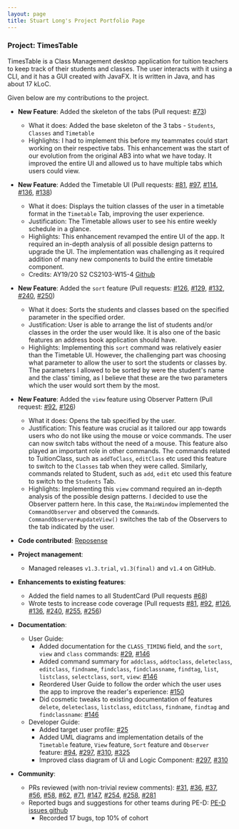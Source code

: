 ```yaml
---
layout: page
title: Stuart Long's Project Portfolio Page
---
```


### Project: TimesTable

TimesTable is a Class Management desktop application for tuition teachers to keep track of their students
and classes. The user interacts with it using a CLI, and it has a GUI created with JavaFX. It is written in Java,
and has about 17 kLoC.

Given below are my contributions to the project.

* **New Feature**: Added the skeleton of the tabs (Pull request: [\#73](https://github.com/AY2122S1-CS2103T-F11-1/tp/pull/73))
    * What it does: Added the base skeleton of the 3 tabs - `Students`, `Classes` and `Timetable`
    * Highlights: I had to implement this before my teammates could start working on their respective tabs. This enhancement was the start of our evolution from the original AB3 into what we have today. It improved the entire UI and allowed us to have multiple tabs which users could view.
    
* **New Feature**: Added the Timetable UI (Pull requests: [\#81](https://github.com/AY2122S1-CS2103T-F11-1/tp/pull/81), [\#97](https://github.com/AY2122S1-CS2103T-F11-1/tp/pull/97), [\#114](https://github.com/AY2122S1-CS2103T-F11-1/tp/pull/114), [\#136](https://github.com/AY2122S1-CS2103T-F11-1/tp/pull/136), [\#138](https://github.com/AY2122S1-CS2103T-F11-1/tp/pull/138))
    * What it does: Displays the tuition classes of the user in a timetable format in the `Timetable` Tab, improving the user experience.
    * Justification: The Timetable allows user to see his entire weekly schedule in a glance.
    * Highlights: This enhancement revamped the entire UI of the app. It required an in-depth analysis of all possible design patterns to upgrade the UI. The implementation was challenging as it required addition of many new components to build the entire timetable component.
    * Credits: AY19/20 S2 CS2103-W15-4 [Github](https://github.com/AY1920S2-CS2103-W15-4/main/tree/master/src/main/java/clzzz/helper/ui/calendar)
  
* **New Feature**: Added the `sort` feature (Pull requests: [\#126](https://github.com/AY2122S1-CS2103T-F11-1/tp/pull/126), [\#129](https://github.com/AY2122S1-CS2103T-F11-1/tp/pull/129), [\#132](https://github.com/AY2122S1-CS2103T-F11-1/tp/pull/132), [\#240](https://github.com/AY2122S1-CS2103T-F11-1/tp/pull/240), [\#250](https://github.com/AY2122S1-CS2103T-F11-1/tp/pull/250))
    * What it does: Sorts the students and classes based on the specified parameter in the specified order.
    * Justification: User is able to arrange the list of students and/or classes in the order the user would like. It is also one of the basic features an address book application should have.
    * Highlights: Implementing this `sort` command was relatively easier than the Timetable UI. However, the challenging part was choosing what parameter to allow the user to sort the students or classes by. The parameters I allowed to be sorted by were the student's name and the class' timing, as I believe that these are the two parameters which the user would sort them by the most.

* **New Feature**: Added the `view` feature using Observer Pattern (Pull request: [\#92](https://github.com/AY2122S1-CS2103T-F11-1/tp/pull/92), [\#126](https://github.com/AY2122S1-CS2103T-F11-1/tp/pull/126))
   * What it does: Opens the tab specified by the user.
   * Justification: This feature was crucial as it tailored our app towards users who do not like using the mouse or voice commands. The user can now switch tabs without the need of a mouse. This feature also played an important role in other commands. The commands related to TuitionClass, such as `addToClass`, `editClass` etc used this feature to switch to the `Classes` tab when they were called. Similarly, commands related to Student, such as `add`, `edit` etc used this feature to switch to the `Students` Tab.
   * Highlights: Implementing this `view` command required an in-depth analysis of the possible design patterns. I decided to use the Observer pattern here. In this case, the `MainWindow` implemented the `CommandObserver` and observed the `Command`s. `CommandObserver#updateView()` switches the tab of the Observers to the tab indicated by the user.
  
* **Code contributed**: [Reposense](https://nus-cs2103-ay2122s1.github.io/tp-dashboard/?search=&sort=groupTitle&sortWithin=title&timeframe=commit&mergegroup=&groupSelect=groupByRepos&breakdown=true&checkedFileTypes=docs~functional-code~test-code~other&since=2021-09-17&tabOpen=true&tabType=authorship&tabAuthor=s7u4rt99&tabRepo=AY2122S1-CS2103T-F11-1%2Ftp%5Bmaster%5D&authorshipIsMergeGroup=false&authorshipFileTypes=docs~functional-code~test-code&authorshipIsBinaryFileTypeChecked=false)

* **Project management**:
    * Managed releases `v1.3.trial`, `v1.3(final)` and `v1.4` on GitHub.

* **Enhancements to existing features**:
    * Added the field names to all StudentCard (Pull requests [\#68](https://github.com/AY2122S1-CS2103T-F11-1/tp/pull/68))
    * Wrote tests to increase code coverage (Pull requests [\#81](https://github.com/AY2122S1-CS2103T-F11-1/tp/pull/81), [\#92](https://github.com/AY2122S1-CS2103T-F11-1/tp/pull/92), [\#126](https://github.com/AY2122S1-CS2103T-F11-1/tp/pull/126), [\#136](https://github.com/AY2122S1-CS2103T-F11-1/tp/pull/136), [\#240](https://github.com/AY2122S1-CS2103T-F11-1/tp/pull/240), [\#255](https://github.com/AY2122S1-CS2103T-F11-1/tp/pull/255), [\#256](https://github.com/AY2122S1-CS2103T-F11-1/tp/pull/256)) 

* **Documentation**:
    * User Guide:
        * Added documentation for the `CLASS_TIMING` field, and the `sort`, `view` and `class` commands: [\#29](https://github.com/AY2122S1-CS2103T-F11-1/tp/pull/29), [\#146](https://github.com/AY2122S1-CS2103T-F11-1/tp/pull/146)
        * Added command summary for `addclass`, `addtoclass`, `deleteclass`, `editclass`, `findname`, `findclass`, `findclassname`, `findtag`, `list`, `listclass`, `selectclass`, `sort`, `view`: [\#146](https://github.com/AY2122S1-CS2103T-F11-1/tp/pull/146)
        * Reordered User Guide to follow the order which the user uses the app to improve the reader's experience: [\#150](https://github.com/AY2122S1-CS2103T-F11-1/tp/pull/150) 
        * Did cosmetic tweaks to existing documentation of features `delete`, `deleteclass`, `listclass`, `editclass`, `findname`, `findtag` and `findclassname`: [\#146](https://github.com/AY2122S1-CS2103T-F11-1/tp/pull/146)
    * Developer Guide:
        * Added target user profile: [\#25](https://github.com/AY2122S1-CS2103T-F11-1/tp/pull/25)
        * Added UML diagrams and implementation details of the `Timetable` feature, `View` feature, `Sort` feature and `Observer` feature: [\#94](https://github.com/AY2122S1-CS2103T-F11-1/tp/pull/94), [\#297](https://github.com/AY2122S1-CS2103T-F11-1/tp/pull/297), [\#310](https://github.com/AY2122S1-CS2103T-F11-1/tp/pull/310), [\#325](https://github.com/AY2122S1-CS2103T-F11-1/tp/pull/325)
        * Improved class diagram of Ui and Logic Component: [\#297](https://github.com/AY2122S1-CS2103T-F11-1/tp/pull/297), [\#310](https://github.com/AY2122S1-CS2103T-F11-1/tp/pull/310)

* **Community**:
    * PRs reviewed (with non-trivial review comments): [\#31](https://github.com/AY2122S1-CS2103T-F11-1/tp/pull/31), [\#36](https://github.com/AY2122S1-CS2103T-F11-1/tp/pull/36), [\#37](https://github.com/AY2122S1-CS2103T-F11-1/tp/pull/37), [\#56](https://github.com/AY2122S1-CS2103T-F11-1/tp/pull/56), [\#58](https://github.com/AY2122S1-CS2103T-F11-1/tp/pull/58), [\#62](https://github.com/AY2122S1-CS2103T-F11-1/tp/pull/62), [\#71](https://github.com/AY2122S1-CS2103T-F11-1/tp/pull/71), [\#147](https://github.com/AY2122S1-CS2103T-F11-1/tp/pull/147), [\#254](https://github.com/AY2122S1-CS2103T-F11-1/tp/pull/254), [\#258](https://github.com/AY2122S1-CS2103T-F11-1/tp/pull/258), [\#281](https://github.com/AY2122S1-CS2103T-F11-1/tp/pull/281)
    * Reported bugs and suggestions for other teams during PE-D: [PE-D issues github](https://github.com/s7u4rt99/ped/issues)
        * Recorded 17 bugs, top 10% of cohort
